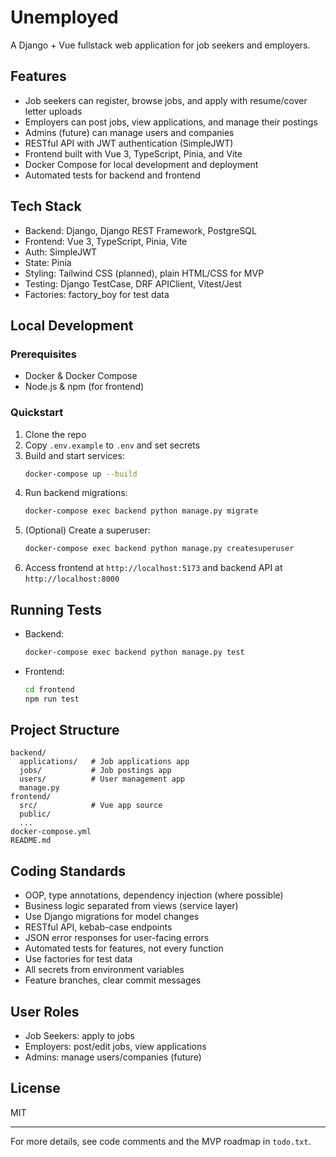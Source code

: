 # Unemployed

A Django + Vue fullstack web application for job seekers and employers.

## Features
- Job seekers can register, browse jobs, and apply with resume/cover letter uploads
- Employers can post jobs, view applications, and manage their postings
- Admins (future) can manage users and companies
- RESTful API with JWT authentication (SimpleJWT)
- Frontend built with Vue 3, TypeScript, Pinia, and Vite
- Docker Compose for local development and deployment
- Automated tests for backend and frontend

## Tech Stack
- Backend: Django, Django REST Framework, PostgreSQL
- Frontend: Vue 3, TypeScript, Pinia, Vite
- Auth: SimpleJWT
- State: Pinia
- Styling: Tailwind CSS (planned), plain HTML/CSS for MVP
- Testing: Django TestCase, DRF APIClient, Vitest/Jest
- Factories: factory_boy for test data

## Local Development

### Prerequisites
- Docker & Docker Compose
- Node.js & npm (for frontend)

### Quickstart
1. Clone the repo
2. Copy `.env.example` to `.env` and set secrets
3. Build and start services:
   ```sh
   docker-compose up --build
   ```
4. Run backend migrations:
   ```sh
   docker-compose exec backend python manage.py migrate
   ```
5. (Optional) Create a superuser:
   ```sh
   docker-compose exec backend python manage.py createsuperuser
   ```
6. Access frontend at `http://localhost:5173` and backend API at `http://localhost:8000`

## Running Tests
- Backend:
  ```sh
  docker-compose exec backend python manage.py test
  ```
- Frontend:
  ```sh
  cd frontend
  npm run test
  ```

## Project Structure
```
backend/
  applications/   # Job applications app
  jobs/           # Job postings app
  users/          # User management app
  manage.py
frontend/
  src/            # Vue app source
  public/
  ...
docker-compose.yml
README.md
```

## Coding Standards
- OOP, type annotations, dependency injection (where possible)
- Business logic separated from views (service layer)
- Use Django migrations for model changes
- RESTful API, kebab-case endpoints
- JSON error responses for user-facing errors
- Automated tests for features, not every function
- Use factories for test data
- All secrets from environment variables
- Feature branches, clear commit messages

## User Roles
- Job Seekers: apply to jobs
- Employers: post/edit jobs, view applications
- Admins: manage users/companies (future)

## License
MIT

---
For more details, see code comments and the MVP roadmap in `todo.txt`.
